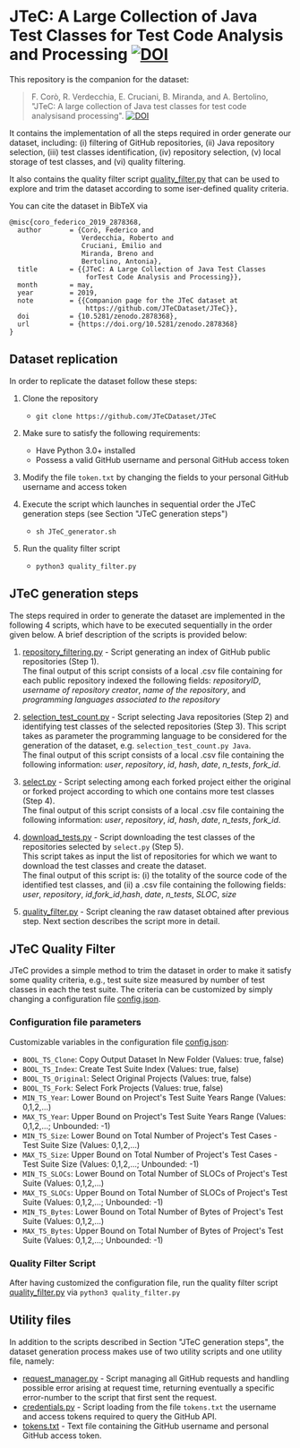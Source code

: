 # JTeC: A Large Collection of Java Test Classes for Test Code Analysis and Processing [![DOI](https://zenodo.org/badge/DOI/10.5281/zenodo.2878368.svg)](http://doi.org/10.5281/zenodo.2878368) 

This repository is the companion for the dataset: 
> F. Corò,  R.  Verdecchia,  E.  Cruciani,  B.  Miranda,  and  A.  Bertolino, "JTeC:  A  large  collection  of  Java  test  classes  for test  code  analysisand  processing". [![DOI](https://zenodo.org/badge/DOI/10.5281/zenodo.2878368.svg)](http://doi.org/10.5281/zenodo.2878368) 
 
It contains the implementation of all the steps required in order generate our dataset, including: (i) filtering of GitHub repositories, (ii) Java repository selection, (iii) test classes identification, (iv) repository selection, (v) local storage of test classes, and (vi) quality filtering.

It also contains the quality filter script [quality_filter.py](https://github.com/MSR19-JTeC/JTeC/blob/master/python3/quality_filter.py) that can be used to explore and trim the dataset according to some iser-defined quality criteria.

You can cite the dataset in BibTeX via 
~~~
@misc{coro_federico_2019_2878368,
  author       = {Corò, Federico and
                  Verdecchia, Roberto and
                  Cruciani, Emilio and
                  Miranda, Breno and
                  Bertolino, Antonia},
  title        = {{JTeC: A Large Collection of Java Test Classes 
                   forTest Code Analysis and Processing}},
  month        = may,
  year         = 2019,
  note         = {{Companion page for the JTeC dataset at 
                   https://github.com/JTeCDataset/JTeC}},
  doi          = {10.5281/zenodo.2878368},
  url          = {https://doi.org/10.5281/zenodo.2878368}
}
~~~

## Dataset replication

In order to replicate the dataset follow these steps:

1. Clone the repository 
   - `git clone https://github.com/JTeCDataset/JTeC`
 
2. Make sure to satisfy the following requirements:
    * Have Python 3.0+ installed
    * Possess a valid GitHub username and personal GitHub access token
    
3. Modify the file `token.txt` by changing the fields to your personal GitHub username and access token
   
4. Execute the script which launches in sequential order the JTeC generation steps (see Section "JTeC generation steps")
    - `sh JTeC_generator.sh`

5. Run the quality filter script
    - `python3 quality_filter.py`


## JTeC generation steps

The steps required in order to generate the dataset are implemented in the following 4 scripts, which have to be executed sequentially in the order given below. A brief description of the scripts is provided below:

1. [repository_filtering.py](https://github.com/MSR19-JTeC/JTeC/blob/master/repository_filtering.py) - Script generating an index of GitHub public repositories (Step 1). <br> The final output of this script consists of a local .csv file containing for each public repository indexed the following fields: _repositoryID_, _username of repository creator_, _name of the repository_, and _programming languages associated to the repository_

2. [selection_test_count.py](https://github.com/MSR19-JTeC/JTeC/blob/master/selection_test_count.py) - Script selecting Java repositories (Step 2) and identifying test classes of the selected repositories (Step 3). This script takes as parameter the programming language to be considered for the generation of the dataset, e.g. `selection_test_count.py Java`.<br>
The final output of this script consists of a local .csv file containing the following information: _user_, _repository_, _id_, _hash_, _date_, _n_tests_, _fork_id_.

3. [select.py](https://github.com/MSR19-JTeC/JTeC/blob/master/selection_test_count.py) - Script selecting among each forked project either the original or forked project according to which one contains more test classes (Step 4). <br>
The final output of this script consists of a local .csv file containing the following information: _user_, _repository_, _id_, _hash_, _date_, _n_tests_, _fork_id_.

4. [download_tests.py](https://github.com/MSR19-JTeC/JTeC/blob/master/download_tests.py) - Script downloading the test classes of the repositories selected by `select.py` (Step 5). <br>
This script takes as input the list of repositories for which we want to download the test classes and create the dataset. <br>
The final output of this script is: (i) the totality of the source code of the identified test classes, and (ii) a .csv file containing the following fields: _user_, _repository_, _id_,_fork_id_,_hash_, _date_, _n_tests_, _SLOC_, _size_

5. [quality_filter.py](https://github.com/MSR19-JTeC/JTeC/blob/master/quality_filter.py) - Script cleaning the raw dataset obtained after previous step. Next section describes the script more in detail.


## JTeC Quality Filter

JTeC provides a simple method to trim the dataset in order to make it satisfy some quality criteria, e.g., test suite size measured by number of test classes in each the test suite.
The criteria can be customized by simply changing a configuration file [config.json](https://github.com/MSR19-JTeC/JTeC/blob/master/config.json).

### Configuration file parameters
Customizable variables in the configuration file [config.json](https://github.com/MSR19-JTeC/JTeC/blob/master/config.json):

- `BOOL_TS_Clone`: Copy Output Dataset In New Folder (Values: true, false)
- `BOOL_TS_Index`: Create Test Suite Index (Values: true, false)
- `BOOL_TS_Original`: Select Original Projects (Values: true, false)
- `BOOL_TS_Fork`: Select Fork Projects (Values: true, false)
- `MIN_TS_Year`: Lower Bound on Project's Test Suite Years Range (Values: 0,1,2,...)
- `MAX_TS_Year`: Upper Bound on Project's Test Suite Years Range (Values: 0,1,2,...; Unbounded: -1)
- `MIN_TS_Size`: Lower Bound on Total Number of Project's Test Cases - Test Suite Size (Values: 0,1,2,...)
- `MAX_TS_Size`: Upper Bound on Total Number of Project's Test Cases - Test Suite Size (Values: 0,1,2,...; Unbounded: -1)
- `MIN_TS_SLOCs`: Lower Bound on Total Number of SLOCs of Project's Test Suite (Values: 0,1,2,...)
- `MAX_TS_SLOCs`: Upper Bound on Total Number of SLOCs of Project's Test Suite (Values: 0,1,2,...; Unbounded: -1)
- `MIN_TS_Bytes`: Lower Bound on Total Number of Bytes of Project's Test Suite (Values: 0,1,2,...)	
- `MAX_TS_Bytes`: Upper Bound on Total Number of Bytes of Project's Test Suite (Values: 0,1,2,...; Unbounded: -1)


### Quality Filter Script
After having customized the configuration file, run the quality filter script [quality_filter.py](https://github.com/MSR19-JTeC/JTeC/blob/master/python3/quality_filter.py) via `python3 quality_filter.py`


## Utility files

In addition to the scripts described in Section "JTeC generation steps", the dataset generation process makes use of two utility scripts and one utility file, namely:
* [request_manager.py](https://github.com/MSR19-JTeC/JTeC/blob/master/request_manager.py) - Script managing all GitHub requests and handling possible error arising at request time, returning eventually a specific error-number to the script that first sent the request.
* [credentials.py](https://github.com/MSR19-JTeC/JTeC/blob/master/credentials.py) - Script loading from the file `tokens.txt` the username and access tokens required to query the GitHub API.
* [tokens.txt](https://github.com/MSR19-JTeC/JTeC/blob/master/tokens.txt) - Text file containing the GitHub username and personal GitHub access token.
